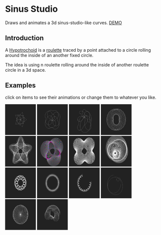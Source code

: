 # Sinus Studio

Draws and animates a 3d sinus-studio-like curves.
[DEMO](https://fingerpich.github.io/sinus-studio/?QRQD1EQW2VS20VC1VPFqVQW10VS6VC1VPFqVQW10VS1VC54VPTqeVD2EQW10VS5VC1VPFqeVD3EeqVOQAFVHTqq)

## Introduction

A [Hypotrochoid](http://mathworld.wolfram.com/Hypotrochoid.html) is a 
[roulette](http://mathworld.wolfram.com/Roulette.html) traced by a point
 attached to a circle rolling around the inside of an another fixed circle.

The idea is using n roulette rolling around the inside of another 
roulette circle in a 3d space.

## Examples
click on items to see their animations or change them to whatever you like.
 
[<img src="./examples/twisting star.png" width="100">](https://fingerpich.github.io/sinus-studio/?QRQD1EQW8VS3VC89449VPTXVQW8VS28VC1VPFXZVD2EZVD3EZXVOQAFVHFVGTVJ20VI20XX )
[<img src="./examples/bubbles spin.png" width="100">](https://fingerpich.github.io/sinus-studio/?QRQD1EQW2VS20VC91700VPTXVQW10VS6VC656VPTXVQW10VS1VC249VPFXZVD2EZVD3EZXVOQAFVHFVGTVJ360VI360XX)
[<img src="./examples/circulate source 3d.png" width="100">](https://fingerpich.github.io/sinus-studio/?QRQD1EQW2VS20VC98799VPFXVQW10VS6VC2825VPTXVQW10VS1VC1520VPFXZVD2EQW10VS5VC614VPFXZVD3EZXVOQAFVHFVGTVJ360VI360XX)
[<img src="./examples/spining two galaxy.png" width="100">](https://fingerpich.github.io/sinus-studio/?QRQD1EQW7VS3VC98692VPFXVQW2VS73VC2484VPFXVQW16VS19VC1152VPTXZVD2EZVD3EZXVOQAFVHFVGTVJ360VI360XX)
[<img src="./examples/swirl star.png" width="100">](https://fingerpich.github.io/sinus-studio/?QRQD1EQW7VS2VC469VPFXVQW24VS212VC17809VPTXZVD2EZVD3EZXVOQAFVHFVGTVI320VJ320XX)
[<img src="./examples/animate RGB circles.png" width="100">](https://fingerpich.github.io/sinus-studio/?QRQD1EQW10VS91VC57VPFXVQW7VS120VC10855VPTXZVD2EZVD3EZXVOQAFVHTVGTVI360VJ360XX)
[<img src="./examples/infinite.png" width="100">](https://fingerpich.github.io/sinus-studio/?QRQD1EQW10VS91VC48VPFXVQW7VS120VC30054VPTXZVD2EZVD3EZXVOQAFVHFVGTVI273VJ364XX)
[<img src="./examples/multiverse.png" width="100">](https://fingerpich.github.io/sinus-studio/?QRQD1EQW3VS90VC175VPFXVQW5VS1VC61405VPFXVQW8VS91VC7160VPTXZVD2EZVD3EZXVOQAFVHFVGTVI360VJ360XX)
[<img src="./examples/rose.png" width="100">](https://fingerpich.github.io/sinus-studio/?QRQD1EQW3VS91VC175VPFXVQW7VS7VC57649VPTXZVD2EZVD3EZXVOQAFVHFVGTVI360VJ360XX)
[<img src="./examples/fencing.png" width="100">](https://fingerpich.github.io/sinus-studio/?QRQD1EQW16VS3VC469VPFXVQW3VS165VC3909VPTXZVD2EZVD3EZXVOQAFVHFVGTVI320VJ320XX)
[<img src="./examples/fence drawing.png" width="100">](https://fingerpich.github.io/sinus-studio/?QRQD1EQW16VS1VC469VPFXVQW3VS171VC90VPFXZVD2EZVD3EZXVOQAFVHFVGTVI29VJ320XX)
[<img src="./examples/motion signature.png" width="100">](https://fingerpich.github.io/sinus-studio/?QRQD1EQW10VS11VC146217VPFXZVD2EQW10VS6VC2190VPFXZVD3EQW10VS5VC14658VPTXZXVOQAFVHFVGTVJ360VI261VBTXX)
[<img src="./examples/rotate cubes.png" width="100">](https://fingerpich.github.io/sinus-studio/?QRQD1EQW10VS11VC189VPFXVQW10VS40VC41425VPTXZVD2EZVD3EZXVOQAFVHFVGTVI360VJ360VBFXX)
[<img src="./examples/guess how it will complete.png" width="100">](https://fingerpich.github.io/sinus-studio/?QRQD1EQW10VS47VC3411VPTXVQW2VS187VC3599VPFXVQW7VS1VC3604VPFXZVD2EZVD3EZXVOQAFVHFVGTVI1571VJ3600VBTXX)
